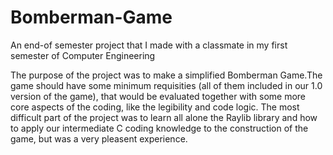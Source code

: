 # Bomberman-Game
An end-of semester project that I made with a classmate in my first semester of Computer Engineering

The purpose of the project was to make a simplified Bomberman Game.The game should have some minimum requisities (all of them included in our 1.0 version of the game), that would be evaluated together with some more core aspects of the coding, like the legibility and code logic.
The most difficult part of the project was to learn all alone the Raylib library and how to apply our intermediate C coding knowledge to the construction of the game, but was a very pleasent experience.

